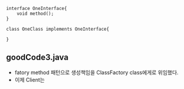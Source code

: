 ```
interface OneInterface{
    void method();
}

class OneClass implements OneInterface{
    
}
```


## goodCode3.java
* fatory method 패턴으로 생성책임을 ClassFactory class에게로 위임했다. 
* 이제 Client는 